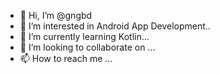 - 👋 Hi, I’m @gngbd
- 👀 I’m interested in Android App Development..
- 🌱 I’m currently learning Kotlin...
- 💞️ I’m looking to collaborate on ...
- 📫 How to reach me ...

<!---
gngbd/gngbd is a ✨ special ✨ repository because its `README.md` (this file) appears on your GitHub profile.
You can click the Preview link to take a look at your changes.
--->
